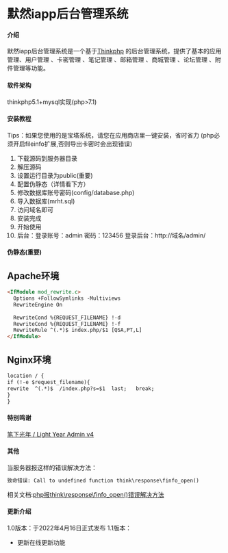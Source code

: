 # 默然iapp后台管理系统

#### 介绍
默然iapp后台管理系统是一个基于[Thinkphp](https://www.thinkphp.cn/) 的后台管理系统，提供了基本的应用管理、用户管理 、卡密管理 、笔记管理 、邮箱管理 、商城管理 、论坛管理 、附件管理等功能。


#### 软件架构
thinkphp5.1+mysql实现(php>7.1)


#### 安装教程
Tips：如果您使用的是宝塔系统，请您在应用商店里一键安装，省时省力
(php必须开启fileinfo扩展,否则导出卡密时会出现错误)
1. 下载源码到服务器目录
2. 解压源码
3. 设置运行目录为public(重要)
4. 配置伪静态（详情看下方）
5. 修改数据库账号密码(config/database.php)
6. 导入数据库(mrht.sql)
7. 访问域名即可
8. 安装完成
9. 开始使用
10. 后台：登录账号：admin 密码：123456  登录后台：http://域名/admin/

#### 伪静态(重要)
## Apache环境
```html
<IfModule mod_rewrite.c>
  Options +FollowSymlinks -Multiviews
  RewriteEngine On
 
  RewriteCond %{REQUEST_FILENAME} !-d
  RewriteCond %{REQUEST_FILENAME} !-f
  RewriteRule ^(.*)$ index.php/$1 [QSA,PT,L]
</IfModule>
```
## Nginx环境
```html
location / {
if (!-e $request_filename){
rewrite  ^(.*)$  /index.php?s=$1  last;   break;
}
}
```

#### 特别鸣谢
[笔下光年 / Light Year Admin v4](https://gitee.com/yinqi/Light-Year-Admin-Template-v4)


#### 其他
当服务器报这样的错误解决方法：
```html
致命错误: Call to undefined function think\response\finfo_open()
```
相关文档:[php报think\response\finfo_open()错误解决方法](https://moranblog.cn/45.html)


#### 更新介绍
1.0版本：于2022年4月16日正式发布
1.1版本：
- 更新在线更新功能